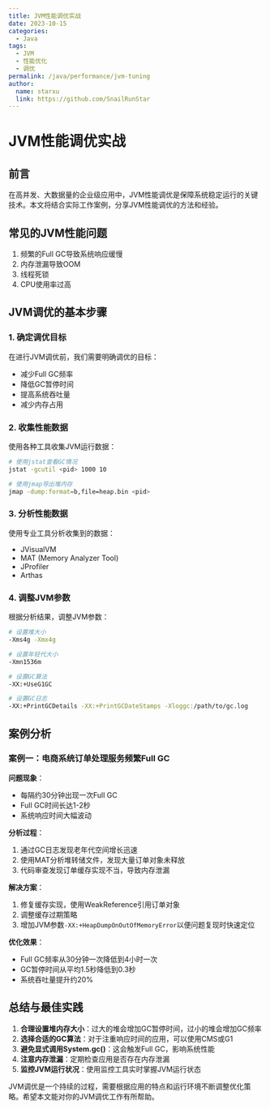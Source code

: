 ```yaml
---
title: JVM性能调优实战
date: 2023-10-15
categories: 
  - Java
tags: 
  - JVM
  - 性能优化
  - 调优
permalink: /java/performance/jvm-tuning
author: 
  name: starxu
  link: https://github.com/SnailRunStar
---
```


# JVM性能调优实战

## 前言

在高并发、大数据量的企业级应用中，JVM性能调优是保障系统稳定运行的关键技术。本文将结合实际工作案例，分享JVM性能调优的方法和经验。

## 常见的JVM性能问题

1. 频繁的Full GC导致系统响应缓慢
2. 内存泄漏导致OOM
3. 线程死锁
4. CPU使用率过高

## JVM调优的基本步骤

### 1. 确定调优目标

在进行JVM调优前，我们需要明确调优的目标：

- 减少Full GC频率
- 降低GC暂停时间
- 提高系统吞吐量
- 减少内存占用

### 2. 收集性能数据

使用各种工具收集JVM运行数据：

```bash
# 使用jstat查看GC情况
jstat -gcutil <pid> 1000 10

# 使用jmap导出堆内存
jmap -dump:format=b,file=heap.bin <pid>
```

### 3. 分析性能数据

使用专业工具分析收集到的数据：

- JVisualVM
- MAT (Memory Analyzer Tool)
- JProfiler
- Arthas

### 4. 调整JVM参数

根据分析结果，调整JVM参数：

```bash
# 设置堆大小
-Xms4g -Xmx4g

# 设置年轻代大小
-Xmn1536m

# 设置GC算法
-XX:+UseG1GC

# 设置GC日志
-XX:+PrintGCDetails -XX:+PrintGCDateStamps -Xloggc:/path/to/gc.log
```

## 案例分析

### 案例一：电商系统订单处理服务频繁Full GC

**问题现象**：
- 每隔约30分钟出现一次Full GC
- Full GC时间长达1-2秒
- 系统响应时间大幅波动

**分析过程**：
1. 通过GC日志发现老年代空间增长迅速
2. 使用MAT分析堆转储文件，发现大量订单对象未释放
3. 代码审查发现订单缓存实现不当，导致内存泄漏

**解决方案**：
1. 修复缓存实现，使用WeakReference引用订单对象
2. 调整缓存过期策略
3. 增加JVM参数`-XX:+HeapDumpOnOutOfMemoryError`以便问题复现时快速定位

**优化效果**：
- Full GC频率从30分钟一次降低到4小时一次
- GC暂停时间从平均1.5秒降低到0.3秒
- 系统吞吐量提升约20%

## 总结与最佳实践

1. **合理设置堆内存大小**：过大的堆会增加GC暂停时间，过小的堆会增加GC频率
2. **选择合适的GC算法**：对于注重响应时间的应用，可以使用CMS或G1
3. **避免显式调用System.gc()**：这会触发Full GC，影响系统性能
4. **注意内存泄漏**：定期检查应用是否存在内存泄漏
5. **监控JVM运行状况**：使用监控工具实时掌握JVM运行状态

JVM调优是一个持续的过程，需要根据应用的特点和运行环境不断调整优化策略。希望本文能对你的JVM调优工作有所帮助。 